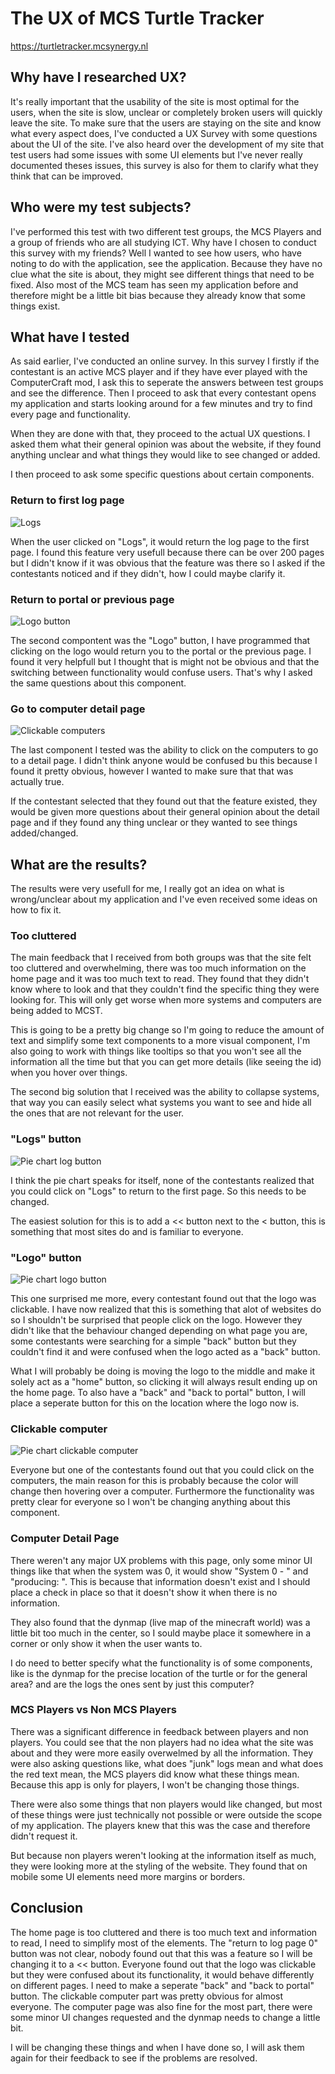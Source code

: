 # The UX of MCS Turtle Tracker
https://turtletracker.mcsynergy.nl
## Why have I researched UX?
It's really important that the usability of the site is most optimal for the users, when the site is slow, unclear or completely broken users will quickly leave the site. To make sure that the users are staying on the site and know what every aspect does, I've conducted a UX Survey with some questions about the UI of the site. I've also heard over the development of my site that test users had some issues with some UI elements but I've never really documented theses issues, this survey is also for them to clarify what they think that can be improved.

## Who were my test subjects?
I've performed this test with two different test groups, the MCS Players and a group of friends who are all studying ICT. Why have I chosen to conduct this survey with my friends? Well I wanted to see how users, who have noting to do with the application, see the application. Because they have no clue what the site is about, they might see different things that need to be fixed. Also most of the MCS team has seen my application before and therefore might be a little bit bias because they already know that some things exist.

## What have I tested
As said earlier, I've conducted an online survey. In this survey I firstly if the contestant is an active MCS player and if they have ever played with the ComputerCraft mod, I ask this to seperate the answers between test groups and see the difference. Then I proceed to ask that every contestant opens my application and starts looking around for a few minutes and try to find every page and functionality.

When they are done with that, they proceed to the actual UX questions. I asked them what their general opinion was about the website, if they found anything unclear and what things they would like to see changed or added.

I then proceed to ask some specific questions about certain components.

### Return to first log page
![Logs](https://lh4.googleusercontent.com/FXpNpodQ7JI6IsuiQYSTpuDYBtRAiwLPeWqIPmh9kueOUFINOzs5JpGD2itvnbGbf1sEFRyz-NUcAR-i7aNDYjaaoEQslLKIzGXgJa_8FiKQf1OtN275c7wXqqKFg9geHhtQj-wiFmiWf6RDdjymSjbWcb4_SMnnnCFkusb3QubEH4OSxnWhp0O3rzjtcHrz3uTu)

When the user clicked on "Logs", it would return the log page to the first page. I found this feature very usefull because there can be over 200 pages but I didn't know if it was obvious that the feature was there so I asked if the contestants noticed and if they didn't, how I could maybe clarify it.

### Return to portal or previous page
![Logo button](https://lh4.googleusercontent.com/FjAXWtGohu1WcoIyUYCOltcjAVtkH4_76rt8qrxwz9h-IdR0xSdEL55SYRIwV29ZDNlXbmPSOmeYH5UY-tnC28PUnQYefS24mzm9KCMaq8oH_5hl8q2IqUrKPW57ozBhBi02cpIOGDHtdT42E8HHe6welRf4L-F9tGl-immhtnRm3bU6BO0GP3pDcJH7ec2Ne0E-)

The second compontent was the "Logo" button, I have programmed that clicking on the logo would return you to the portal or the previous page. I found it very helpfull but I thought that is might not be obvious and that the switching between functionality would confuse users. That's why I asked the same questions about this component.

### Go to computer detail page
![Clickable computers](https://lh4.googleusercontent.com/nh5q7N7O5S2aipvHJu-_RUQ5l-cEN1421GLhFYIFAHZb0Vmu7ufEKQ8gd0Yu2h6qu-VFera-bc0D1GenaB0uwg9IwAdJL0hNrtaYveSVaYL1Pvg96xOqwLu2-B2WKq5ola6qdxTb6PjdLKUSZVp_e7tsn9iXgB1ZLJnZ3IO7LjK6yE7Vz8sXpcQqBfP8kEmrLeB5)

The last component I tested was the ability to click on the computers to go to a detail page. I didn't think anyone would be confused bu this because I found it pretty obvious, however I wanted to make sure that that was actually true.

If the contestant selected that they found out that the feature existed, they would be given more questions about their general opinion about the detail page and if they found any thing unclear or they wanted to see things added/changed.
## What are the results?
The results were very usefull for me, I really got an idea on what is wrong/unclear about my application and I've even received some ideas on how to fix it.

### Too cluttered
The main feedback that I received from both groups was that the site felt too cluttered and overwhelming, there was too much information on the home page and it was too much text to read. They found that they didn't know where to look and that they couldn't find the specific thing they were looking for. This will only get worse when more systems and computers are being added to MCST.

This is going to be a pretty big change so I'm going to reduce the amount of text and simplify some text components to a more visual component, I'm also going to work with things like tooltips so that you won't see all the information all the time but that you can get more details (like seeing the id) when you hover over things.

The second big solution that I received was the ability to collapse systems, that way you can easily select what systems you want to see and hide all the ones that are not relevant for the user.

### "Logs" button
![Pie chart log button](https://github.com/Josian2004/s3-portfolio/blob/main/portfolio_images/piechartlogsbutton.png)

I think the pie chart speaks for itself, none of the contestants realized that you could click on "Logs" to return to the first page. So this needs to be changed.

The easiest solution for this is to add a << button next to the < button, this is something that most sites do and is familiar to everyone.

### "Logo" button
![Pie chart logo button](https://github.com/Josian2004/s3-portfolio/blob/main/portfolio_images/piechartlogobutton.png)

This one surprised me more, every contestant found out that the logo was clickable. I have now realized that this is something that alot of websites do so I shouldn't be surprised that people click on the logo. However they didn't like that the behaviour changed depending on what page you are, some contestants were searching for a simple "back" button but they couldn't find it and were confused when the logo acted as a "back" button.

What I will probably be doing is moving the logo to the middle and make it solely act as a "home" button, so clicking it will always result ending up on the home page. To also have a "back" and "back to portal" button, I will place a seperate button for this on the location where the logo now is.

### Clickable computer
![Pie chart clickable computer](https://github.com/Josian2004/s3-portfolio/blob/main/portfolio_images/piechartclickablecomputer.png)

Everyone but one of the contestants found out that you could click on the computers, the main reason for this is probably because the color will change then hovering over a computer. Furthermore the functionality was pretty clear for everyone so I won't be changing anything about this component.

### Computer Detail Page

There weren't any major UX problems with this page, only some minor UI things like that when the system was 0, it would show "System 0 - " and "producing: ". This is because that information doesn't exist and I should place a check in place so that it doesn't show it when there is no information.

They also found that the dynmap (live map of the minecraft world) was a little bit too much in the center, so I sould maybe place it somewhere in a corner or only show it when the user wants to.

I do need to better specify what the functionality is of some components, like is the dynmap for the precise location of the turtle or for the general area? and are the logs the ones sent by just this computer?

### MCS Players vs Non MCS Players
There was a significant difference in feedback between players and non players. You could see that the non players had no idea what the site was about and they were more easily overwelmed by all the information. They were also asking questions like, what does "junk" logs mean and what does the red text mean, the MCS players did know what these things mean. Because this app is only for players, I won't be changing those things.

There were also some things that non players would like changed, but most of these things were just technically not possible or were outside the scope of my application. The players knew that this was the case and therefore didn't request it.

But because non players weren't looking at the information itself as much, they were looking more at the styling of the website. They found that on mobile some UI elements need more margins or borders.

## Conclusion
The home page is too cluttered and there is too much text and information to read, I need to simplify most of the elements. The "return to log page 0" button was not clear, nobody found out that this was a feature so I will be changing it to a << button. Everyone found out that the logo was clickable but they were confused about its functionality, it would behave differently on different pages. I need to make a seperate "back" and "back to portal" button. The clickable computer part was pretty obvious for almost everyone. The computer page was also fine for the most part, there were some minor UI changes requested and the dynmap needs to change a little bit.

I will be changing these things and when I have done so, I will ask them again for their feedback to see if the problems are resolved.
